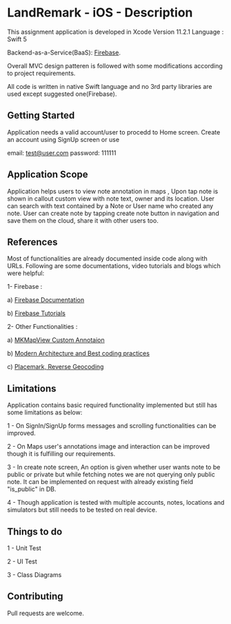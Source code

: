 # LandRemark - iOS - Description

This assignment application is developed in Xcode Version 11.2.1
Language : Swift 5 

Backend-as-a-Service(BaaS): [Firebase](https://firebase.google.com ).

Overall MVC design patteren is followed with some modifications according to project requirements.

All code is written in native Swift language and no 3rd party libraries are used except suggested one(Firebase).
## Getting Started

Application needs a valid account/user to procedd to Home screen. 
Create an account using SignUp screen or use 

email: test@user.com
password: 111111

## Application Scope

Application helps users to view note annotation in maps , Upon tap note is shown in callout custom view with note text, owner and its location. 
User can search with text contained by a Note or User name who created any note.
User can create note by tapping create note button in navigation and save them on the cloud, share it with other users too.

## References

Most of functionalities are already documented inside code along with URLs. Following are some documentations, video tutorials and blogs which were helpful:

1- Firebase :

a) [Firebase Documentation](https://firebase.google.com/docs/ios/setup)

b) [Firebase Tutorials](https://www.raywenderlich.com/3-firebase-tutorial-getting-started)

2- Other Functionalities :

a) [MKMapView Custom Annotaion](https://digitalleaves.com/blog/2016/12/building-the-perfect-ios-map-ii-completely-custom-annotation-views/)

b) [Modern Architecture and Best coding practices](https://www.appcoda.com/swift-class-best-practice/)

c) [Placemark, Reverse Geocoding](https://developer.apple.com/documentation/mapkit/mkmapview/converting_a_user_s_location_to_a_descriptive_placemark)

## Limitations

Application contains basic required functionality implemented but still has some limitations as below:

1 - On SignIn/SignUp forms messages and scrolling functionalities can be improved.

2 - On Maps user's annotations image and interaction can be improved though it is fulfilling our requirements.

3 - In create note screen, An option is given whether user wants note to be public or private but while fetching notes we are not querying only public note. It can be implemented on request with already existing field "is_public" in DB.

4 - Though application is tested with multiple accounts, notes, locations and simulators but still needs to be tested on real device.


## Things to do

1 - Unit Test

2 - UI Test

3 - Class Diagrams 

## Contributing
Pull requests are welcome. 
